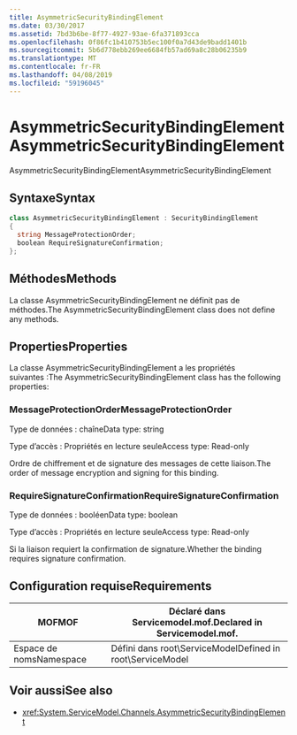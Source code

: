 ```yaml
---
title: AsymmetricSecurityBindingElement
ms.date: 03/30/2017
ms.assetid: 7bd3b6be-8f77-4927-93ae-6fa371893cca
ms.openlocfilehash: 0f86fc1b410753b5ec100f0a7d43de9badd1401b
ms.sourcegitcommit: 5b6d778ebb269ee6684fb57ad69a8c28b06235b9
ms.translationtype: MT
ms.contentlocale: fr-FR
ms.lasthandoff: 04/08/2019
ms.locfileid: "59196045"
---
```

# <a name="asymmetricsecuritybindingelement"></a><span data-ttu-id="a0710-102">AsymmetricSecurityBindingElement</span><span class="sxs-lookup"><span data-stu-id="a0710-102">AsymmetricSecurityBindingElement</span></span>
<span data-ttu-id="a0710-103">AsymmetricSecurityBindingElement</span><span class="sxs-lookup"><span data-stu-id="a0710-103">AsymmetricSecurityBindingElement</span></span>  
  
## <a name="syntax"></a><span data-ttu-id="a0710-104">Syntaxe</span><span class="sxs-lookup"><span data-stu-id="a0710-104">Syntax</span></span>  
  
```csharp
class AsymmetricSecurityBindingElement : SecurityBindingElement  
{  
  string MessageProtectionOrder;  
  boolean RequireSignatureConfirmation;  
};  
```  
  
## <a name="methods"></a><span data-ttu-id="a0710-105">Méthodes</span><span class="sxs-lookup"><span data-stu-id="a0710-105">Methods</span></span>  
 <span data-ttu-id="a0710-106">La classe AsymmetricSecurityBindingElement ne définit pas de méthodes.</span><span class="sxs-lookup"><span data-stu-id="a0710-106">The AsymmetricSecurityBindingElement class does not define any methods.</span></span>  
  
## <a name="properties"></a><span data-ttu-id="a0710-107">Properties</span><span class="sxs-lookup"><span data-stu-id="a0710-107">Properties</span></span>  
 <span data-ttu-id="a0710-108">La classe AsymmetricSecurityBindingElement a les propriétés suivantes :</span><span class="sxs-lookup"><span data-stu-id="a0710-108">The AsymmetricSecurityBindingElement class has the following properties:</span></span>  
  
### <a name="messageprotectionorder"></a><span data-ttu-id="a0710-109">MessageProtectionOrder</span><span class="sxs-lookup"><span data-stu-id="a0710-109">MessageProtectionOrder</span></span>  
 <span data-ttu-id="a0710-110">Type de données : chaîne</span><span class="sxs-lookup"><span data-stu-id="a0710-110">Data type: string</span></span>  
  
 <span data-ttu-id="a0710-111">Type d’accès : Propriétés en lecture seule</span><span class="sxs-lookup"><span data-stu-id="a0710-111">Access type: Read-only</span></span>  
  
 <span data-ttu-id="a0710-112">Ordre de chiffrement et de signature des messages de cette liaison.</span><span class="sxs-lookup"><span data-stu-id="a0710-112">The order of message encryption and signing for this binding.</span></span>  
  
### <a name="requiresignatureconfirmation"></a><span data-ttu-id="a0710-113">RequireSignatureConfirmation</span><span class="sxs-lookup"><span data-stu-id="a0710-113">RequireSignatureConfirmation</span></span>  
 <span data-ttu-id="a0710-114">Type de données : booléen</span><span class="sxs-lookup"><span data-stu-id="a0710-114">Data type: boolean</span></span>  
  
 <span data-ttu-id="a0710-115">Type d’accès : Propriétés en lecture seule</span><span class="sxs-lookup"><span data-stu-id="a0710-115">Access type: Read-only</span></span>  
  
 <span data-ttu-id="a0710-116">Si la liaison requiert la confirmation de signature.</span><span class="sxs-lookup"><span data-stu-id="a0710-116">Whether the binding requires signature confirmation.</span></span>  
  
## <a name="requirements"></a><span data-ttu-id="a0710-117">Configuration requise</span><span class="sxs-lookup"><span data-stu-id="a0710-117">Requirements</span></span>  
  
|<span data-ttu-id="a0710-118">MOF</span><span class="sxs-lookup"><span data-stu-id="a0710-118">MOF</span></span>|<span data-ttu-id="a0710-119">Déclaré dans Servicemodel.mof.</span><span class="sxs-lookup"><span data-stu-id="a0710-119">Declared in Servicemodel.mof.</span></span>|  
|---------|-----------------------------------|  
|<span data-ttu-id="a0710-120">Espace de noms</span><span class="sxs-lookup"><span data-stu-id="a0710-120">Namespace</span></span>|<span data-ttu-id="a0710-121">Défini dans root\ServiceModel</span><span class="sxs-lookup"><span data-stu-id="a0710-121">Defined in root\ServiceModel</span></span>|  
  
## <a name="see-also"></a><span data-ttu-id="a0710-122">Voir aussi</span><span class="sxs-lookup"><span data-stu-id="a0710-122">See also</span></span>

- <xref:System.ServiceModel.Channels.AsymmetricSecurityBindingElement>
